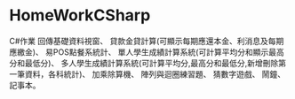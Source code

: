 # HomeWorkCSharp

C#作業
回傳基礎資料視窗、
貸款金貸計算(可顯示每期應還本金、利消息及每期應繳金)、
易POS點餐系統計、 
單人學生成績計算系統(可計算平均分和顯示最高分和最低分)、
多人學生成績計算系統(可計算平均分,最高分和最低分,新增刪除第一筆資料，各科統計)、
加乘除算機、
陣列與迴圈練習題、
猜數字遊戲、
鬧鐘、
記事本。
